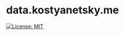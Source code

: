 # data.kostyanetsky.me

[![License: MIT](https://img.shields.io/badge/License-MIT-yellow.svg)](https://opensource.org/licenses/MIT)